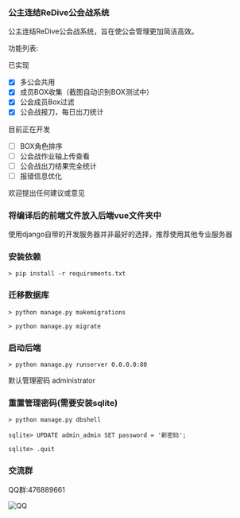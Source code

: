 ### 公主连结ReDive公会战系统
公主连结ReDive公会战系统，旨在使公会管理更加简洁高效。

功能列表:

已实现

- [x] 多公会共用
- [x] 成员BOX收集（截图自动识别BOX测试中）
- [x] 公会成员Box过滤
- [x] 公会战报刀，每日出刀统计

目前正在开发

- [ ] BOX角色排序
- [ ] 公会战作业轴上传查看
- [ ] 公会战出刀结果完全统计
- [ ] 报错信息优化

欢迎提出任何建议或意见

### 将编译后的前端文件放入后端vue文件夹中

使用django自带的开发服务器并非最好的选择，推荐使用其他专业服务器


### 安装依赖

`> pip install -r requirements.txt`



### 迁移数据库

`> python manage.py makemigrations`

`> python manage.py migrate`



### 启动后端

`> python manage.py runserver 0.0.0.0:80`


默认管理密码 administrator

### 重置管理密码(需要安装sqlite)

`> python manage.py dbshell`

`sqlite> UPDATE admin_admin SET password = '新密码';`

`sqlite> .quit`

### 交流群

QQ群:476889661

![QQ](https://github.com/CJowo/pcr-guild-django/blob/master/QQ.png)
